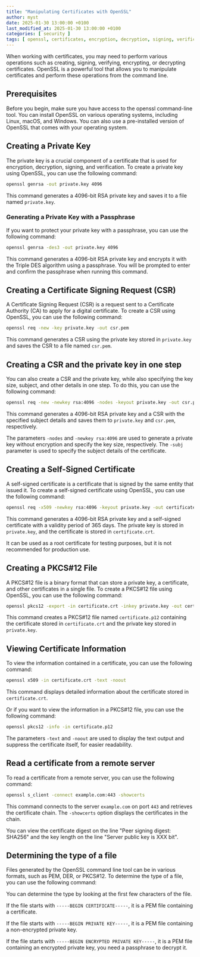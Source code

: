 ```yaml
---
title: "Manipulating Certificates with OpenSSL"
author: myst
date: 2025-01-30 13:00:00 +0100
last_modified_at: 2025-01-30 13:00:00 +0100
categories: [ security ]
tags: [ openssl, certificates, encryption, decryption, signing, verification ]
---
```


When working with certificates, you may need to perform various operations such as creating, signing, verifying, encrypting, or decrypting certificates. OpenSSL is a powerful tool that allows you to manipulate certificates and perform these operations from the command line.

## Prerequisites

Before you begin, make sure you have access to the openssl command-line tool. You can install OpenSSL on various operating systems, including Linux, macOS, and Windows. You can also use a pre-installed version of OpenSSL that comes with your operating system.

## Creating a Private Key

The private key is a crucial component of a certificate that is used for encryption, decryption, signing, and verification. To create a private key using OpenSSL, you can use the following command:

```bash
openssl genrsa -out private.key 4096
```

This command generates a 4096-bit RSA private key and saves it to a file named `private.key`.

### Generating a Private Key with a Passphrase

If you want to protect your private key with a passphrase, you can use the following command:

```bash
openssl genrsa -des3 -out private.key 4096
```

This command generates a 4096-bit RSA private key and encrypts it with the Triple DES algorithm using a passphrase. You will be prompted to enter and confirm the passphrase when running this command.

## Creating a Certificate Signing Request (CSR)

A Certificate Signing Request (CSR) is a request sent to a Certificate Authority (CA) to apply for a digital certificate. To create a CSR using OpenSSL, you can use the following command:

```bash
openssl req -new -key private.key -out csr.pem
```

This command generates a CSR using the private key stored in `private.key` and saves the CSR to a file named `csr.pem`.

## Creating a CSR and the private key in one step

You can also create a CSR and the private key, while also specifying the key size, subject, and other details in one step. To do this, you can use the following command:

```bash
openssl req -new -newkey rsa:4096 -nodes -keyout private.key -out csr.pem -subj "/C=FR/ST=Lyon/L=Lyon/O=Example/CN=example.com"
```

This command generates a 4096-bit RSA private key and a CSR with the specified subject details and saves them to `private.key` and `csr.pem`, respectively.

The parameters `-nodes` and `-newkey rsa:4096` are used to generate a private key without encryption and specify the key size, respectively. The `-subj` parameter is used to specify the subject details of the certificate.

## Creating a Self-Signed Certificate

A self-signed certificate is a certificate that is signed by the same entity that issued it. To create a self-signed certificate using OpenSSL, you can use the following command:

```bash
openssl req -x509 -newkey rsa:4096 -keyout private.key -out certificate.crt -days 365
```

This command generates a 4096-bit RSA private key and a self-signed certificate with a validity period of 365 days. The private key is stored in `private.key`, and the certificate is stored in `certificate.crt`.

It can be used as a root certificate for testing purposes, but it is not recommended for production use.

## Creating a PKCS#12 File

A PKCS#12 file is a binary format that can store a private key, a certificate, and other certificates in a single file. To create a PKCS#12 file using OpenSSL, you can use the following command:

```bash
openssl pkcs12 -export -in certificate.crt -inkey private.key -out certificate.p12
```

This command creates a PKCS#12 file named `certificate.p12` containing the certificate stored in `certificate.crt` and the private key stored in `private.key`.

## Viewing Certificate Information

To view the information contained in a certificate, you can use the following command:

```bash
openssl x509 -in certificate.crt -text -noout
```

This command displays detailed information about the certificate stored in `certificate.crt`.

Or if you want to view the information in a PKCS#12 file, you can use the following command:

```bash
openssl pkcs12 -info -in certificate.p12
```

The parameters `-text` and `-noout` are used to display the text output and suppress the certificate itself, for easier readability.

## Read a certificate from a remote server

To read a certificate from a remote server, you can use the following command:

```bash
openssl s_client -connect example.com:443 -showcerts
```

This command connects to the server `example.com` on port `443` and retrieves the certificate chain. The `-showcerts` option displays the certificates in the chain.

You can view the certificate digest on the line "Peer signing digest: SHA256" and the key length on the line "Server public key is XXX bit".

## Determining the type of a file

Files generated by the OpenSSL command line tool can be in various formats, such as PEM, DER, or PKCS#12. To determine the type of a file, you can use the following command:

You can determine the type by looking at the first few characters of the file.

If the file starts with `-----BEGIN CERTIFICATE-----`, it is a PEM file containing a certificate.

If the file starts with `-----BEGIN PRIVATE KEY-----`, it is a PEM file containing a non-encrypted private key.

If the file starts with `-----BEGIN ENCRYPTED PRIVATE KEY-----`, it is a PEM file containing an encrypted private key, you need a passphrase to decrypt it.

